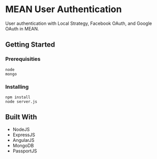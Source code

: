 # MEAN User Authentication
User authentication with Local Strategy, Facebook OAuth, and Google OAuth in MEAN.

## Getting Started

### Prerequisities

```
node
mongo
```

### Installing

```
npm install
node server.js
```
## Built With

* NodeJS
* ExpressJS
* AngularJS
* MongoDB
* PassportJS
